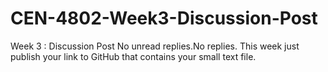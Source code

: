 # CEN-4802-Week3-Discussion-Post
Week 3 : Discussion Post No unread replies.No replies. This week just publish your link to GitHub that contains your small text file.
